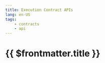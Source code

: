 ```yaml
---
title: Execution Contract APIs
lang: en-US
tags:
    - contracts
    - api
---
```


# {{ $frontmatter.title }}

<TagInfo tag="api" />